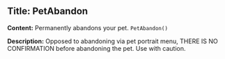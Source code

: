 ## Title: PetAbandon

**Content:**
Permanently abandons your pet.
`PetAbandon()`

**Description:**
Opposed to abandoning via pet portrait menu, THERE IS NO CONFIRMATION before abandoning the pet.
Use with caution.